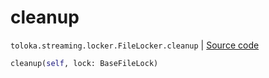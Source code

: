 # cleanup
`toloka.streaming.locker.FileLocker.cleanup` | [Source code](https://github.com/Toloka/toloka-kit/blob/v1.2.0.post1/src/streaming/locker.py#L106)

```python
cleanup(self, lock: BaseFileLock)
```

